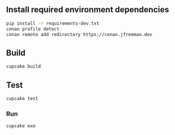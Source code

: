 
## Install required environment dependencies

```sh
pip install -r requirements-dev.txt
conan profile detect
conan remote add redirectory https://conan.jfreeman.dev
```

## Build

```sh
cupcake build
```

## Test

```sh
cupcake test
```

### Run

```sh
cupcake exe
```
